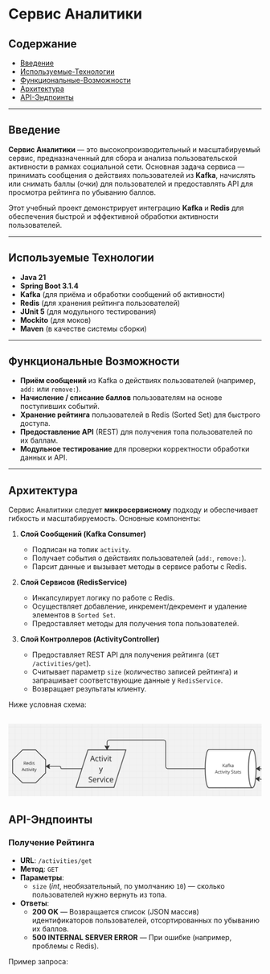 # Сервис Аналитики

## Содержание

- [Введение](#введение)
- [Используемые-Технологии](#используемые-технологии)
- [Функциональные-Возможности](#функциональные-возможности)
- [Архитектура](#архитектура)
- [API-Эндпоинты](#api-эндпоинты)

---

## Введение

**Сервис Аналитики** — это высокопроизводительный и масштабируемый сервис, предназначенный для сбора и анализа пользовательской активности в рамках социальной сети. Основная задача сервиса — принимать сообщения о действиях пользователей из **Kafka**, начислять или снимать баллы (очки) для пользователей и предоставлять API для просмотра рейтинга по убыванию баллов.

Этот учебный проект демонстрирует интеграцию **Kafka** и **Redis** для обеспечения быстрой и эффективной обработки активности пользователей.

---

## Используемые Технологии

- **Java 21**
- **Spring Boot 3.1.4**
- **Kafka** (для приёма и обработки сообщений об активности)
- **Redis** (для хранения рейтинга пользователей)
- **JUnit 5** (для модульного тестирования)
- **Mockito** (для моков)
- **Maven** (в качестве системы сборки)

---

## Функциональные Возможности

- **Приём сообщений** из Kafka о действиях пользователей (например, `add:` или `remove:`).
- **Начисление / списание баллов** пользователям на основе поступивших событий.
- **Хранение рейтинга** пользователей в Redis (Sorted Set) для быстрого доступа.
- **Предоставление API** (REST) для получения топа пользователей по их баллам.
- **Модульное тестирование** для проверки корректности обработки данных и API.

---

## Архитектура

Сервис Аналитики следует **микросервисному** подходу и обеспечивает гибкость и масштабируемость. Основные компоненты:

1. **Слой Сообщений (Kafka Consumer)**
    - Подписан на топик `activity`.
    - Получает события о действиях пользователей (`add:`, `remove:`).
    - Парсит данные и вызывает методы в сервисе работы с Redis.

2. **Слой Сервисов (RedisService)**
    - Инкапсулирует логику по работе с Redis.
    - Осуществляет добавление, инкремент/декремент и удаление элементов в `Sorted Set`.
    - Предоставляет методы для получения топа пользователей.

3. **Слой Контроллеров (ActivityController)**
    - Предоставляет REST API для получения рейтинга (`GET /activities/get`).
    - Считывает параметр `size` (количество записей рейтинга) и запрашивает соответствующие данные у `RedisService`.
    - Возвращает результаты клиенту.

Ниже условная схема:


![Архитектура](architecture.png)
---

## API-Эндпоинты

### Получение Рейтинга

- **URL**: `/activities/get`
- **Метод**: `GET`
- **Параметры**:
    - `size` (*int*, необязательный, по умолчанию `10`) — сколько пользователей нужно вернуть из топа.
- **Ответы**:
    - **200 OK** — Возвращается список (JSON массив) идентификаторов пользователей, отсортированных по убыванию их баллов.
    - **500 INTERNAL SERVER ERROR** — При ошибке (например, проблемы с Redis).

Пример запроса: